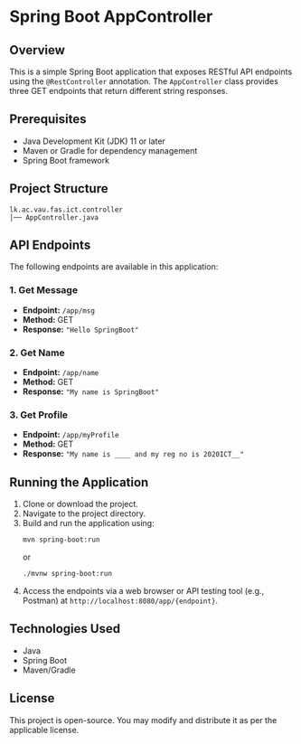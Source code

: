 # Spring Boot AppController

## Overview
This is a simple Spring Boot application that exposes RESTful API endpoints using the `@RestController` annotation. The `AppController` class provides three GET endpoints that return different string responses.

## Prerequisites
- Java Development Kit (JDK) 11 or later
- Maven or Gradle for dependency management
- Spring Boot framework

## Project Structure
```
lk.ac.vau.fas.ict.controller
│── AppController.java
```

## API Endpoints
The following endpoints are available in this application:

### 1. Get Message
- **Endpoint:** `/app/msg`
- **Method:** GET
- **Response:** `"Hello SpringBoot"`

### 2. Get Name
- **Endpoint:** `/app/name`
- **Method:** GET
- **Response:** `"My name is SpringBoot"`

### 3. Get Profile
- **Endpoint:** `/app/myProfile`
- **Method:** GET
- **Response:** `"My name is ____ and my reg no is 2020ICT__"`

## Running the Application
1. Clone or download the project.
2. Navigate to the project directory.
3. Build and run the application using:
   ```sh
   mvn spring-boot:run
   ```
   or
   ```sh
   ./mvnw spring-boot:run
   ```
4. Access the endpoints via a web browser or API testing tool (e.g., Postman) at `http://localhost:8080/app/{endpoint}`.

## Technologies Used
- Java
- Spring Boot
- Maven/Gradle

## License
This project is open-source. You may modify and distribute it as per the applicable license.

